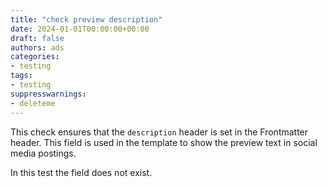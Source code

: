 ```yaml
---
title: "check preview description"
date: 2024-01-01T00:00:00+00:00
draft: false
authors: ads
categories:
- testing
tags:
- testing
suppresswarnings:
- deleteme
---
```


This check ensures that the `description` header is set in the Frontmatter header.
This field is used in the template to show the preview text in social media postings.

In this test the field does not exist.
